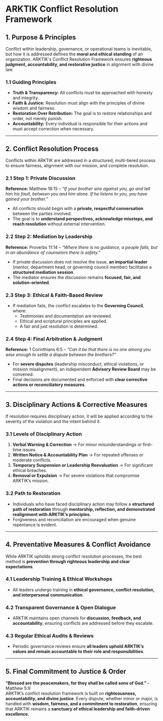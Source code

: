 # **ARKTIK Conflict Resolution Framework**

## **1. Purpose & Principles**
Conflict within leadership, governance, or operational teams is inevitable, but how it is addressed defines the **moral and ethical standing** of an organization. ARKTIK's Conflict Resolution Framework ensures **righteous judgment, accountability, and restorative justice** in alignment with divine law.

### **1.1 Guiding Principles**
- **Truth & Transparency:** All conflicts must be approached with honesty and integrity.
- **Faith & Justice:** Resolution must align with the principles of divine wisdom and fairness.
- **Restoration Over Retribution:** The goal is to restore relationships and order, not merely punish.
- **Accountability:** Every individual is responsible for their actions and must accept correction when necessary.

---

## **2. Conflict Resolution Process**
Conflicts within ARKTIK are addressed in a structured, multi-tiered process to ensure fairness, alignment with our mission, and complete resolution.

### **2.1 Step 1: Private Discussion**  
**Reference:** Matthew 18:15 – *“If your brother sins against you, go and tell him his fault, between you and him alone. If he listens to you, you have gained your brother.”*
- All conflicts should begin with a **private, respectful conversation** between the parties involved.
- The goal is to **understand perspectives, acknowledge missteps, and reach resolution** without external intervention.

### **2.2 Step 2: Mediation by Leadership**  
**Reference:** Proverbs 11:14 – *“Where there is no guidance, a people falls, but in an abundance of counselors there is safety.”*
- If private discussion does not resolve the issue, **an impartial leader** (mentor, department head, or governing council member) facilitates a **structured mediation session**.
- The mediator ensures the discussion remains **focused, fair, and solution-oriented**.

### **2.3 Step 3: Ethical & Faith-Based Review**  
- If mediation fails, the conflict escalates to the **Governing Council**, where:
  - Testimonies and documentation are reviewed.
  - Ethical and scriptural principles are applied.
  - A fair and just resolution is determined.

### **2.4 Step 4: Final Arbitration & Judgment**  
**Reference:** 1 Corinthians 6:5 – *“Can it be that there is no one among you wise enough to settle a dispute between the brothers?”*
- For **severe disputes** (leadership misconduct, ethical violations, or mission misalignment), an independent **Advisory Review Board** may be convened.
- Final decisions are documented and enforced with **clear corrective actions or reconciliatory measures**.

---

## **3. Disciplinary Actions & Corrective Measures**
If resolution requires disciplinary action, it will be applied according to the severity of the violation and the intent behind it.

### **3.1 Levels of Disciplinary Action**
1. **Verbal Warning & Correction** → For minor misunderstandings or first-time issues.
2. **Written Notice & Accountability Plan** → For repeated offenses or moderate conflicts.
3. **Temporary Suspension or Leadership Reevaluation** → For significant ethical breaches.
4. **Removal or Expulsion** → For severe violations that compromise ARKTIK’s mission.

### **3.2 Path to Restoration**
- Individuals who have faced disciplinary action may follow a **structured path of restoration** through **mentorship, reflection, and demonstrated realignment with ARKTIK’s principles**.
- Forgiveness and reconciliation are encouraged when genuine repentance is evident.

---

## **4. Preventative Measures & Conflict Avoidance**
While ARKTIK upholds strong conflict resolution processes, the best method is **prevention through righteous leadership and clear expectations**.

### **4.1 Leadership Training & Ethical Workshops**
- All leaders undergo training in **ethical governance, conflict resolution, and interpersonal communication**.

### **4.2 Transparent Governance & Open Dialogue**
- ARKTIK maintains open channels for **discussion, feedback, and accountability**, ensuring conflicts are addressed before they escalate.

### **4.3 Regular Ethical Audits & Reviews**
- Periodic governance reviews ensure **all leaders uphold ARKTIK’s values and remain accountable to their role and responsibilities**.

---

## **5. Final Commitment to Justice & Order**
**“Blessed are the peacemakers, for they shall be called sons of God.”** – Matthew 5:9  
ARKTIK’s conflict resolution framework is built on **righteousness, accountability, and divine justice**. Every dispute, whether minor or major, is handled with **wisdom, fairness, and a commitment to restoration**, ensuring that ARKTIK remains a **sanctuary of ethical leadership and faith-driven excellence.**

